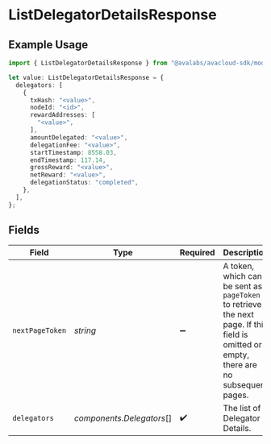 # ListDelegatorDetailsResponse

## Example Usage

```typescript
import { ListDelegatorDetailsResponse } from "@avalabs/avacloud-sdk/models/components";

let value: ListDelegatorDetailsResponse = {
  delegators: [
    {
      txHash: "<value>",
      nodeId: "<id>",
      rewardAddresses: [
        "<value>",
      ],
      amountDelegated: "<value>",
      delegationFee: "<value>",
      startTimestamp: 8558.03,
      endTimestamp: 117.14,
      grossReward: "<value>",
      netReward: "<value>",
      delegationStatus: "completed",
    },
  ],
};
```

## Fields

| Field                                                                                                                                  | Type                                                                                                                                   | Required                                                                                                                               | Description                                                                                                                            |
| -------------------------------------------------------------------------------------------------------------------------------------- | -------------------------------------------------------------------------------------------------------------------------------------- | -------------------------------------------------------------------------------------------------------------------------------------- | -------------------------------------------------------------------------------------------------------------------------------------- |
| `nextPageToken`                                                                                                                        | *string*                                                                                                                               | :heavy_minus_sign:                                                                                                                     | A token, which can be sent as `pageToken` to retrieve the next page. If this field is omitted or empty, there are no subsequent pages. |
| `delegators`                                                                                                                           | *components.Delegators*[]                                                                                                              | :heavy_check_mark:                                                                                                                     | The list of Delegator Details.                                                                                                         |